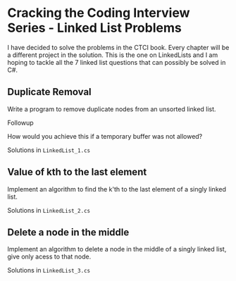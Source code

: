 ﻿# Cracking the Coding Interview Series - Linked List Problems

I have decided to solve the problems in the CTCI book. Every chapter will be a different project in the solution. 
This is the one on LinkedLists and I am hoping to tackle all the 7 linked list questions that can possibly be solved in C#.

## Duplicate Removal

Write a program to remove duplicate nodes from an unsorted linked list. 

Followup

How would you achieve this if a temporary buffer was not allowed?

Solutions in `LinkedList_1.cs`

## Value of kth to the last element

Implement an algorithm to find the k'th to the last element of a singly linked list. 

Solutions in `LinkedList_2.cs`

## Delete a node in the middle

Implement an algorithm to delete a node in the middle of a singly linked list, give only acess to that node.

Solutions in `LinkedList_3.cs`

